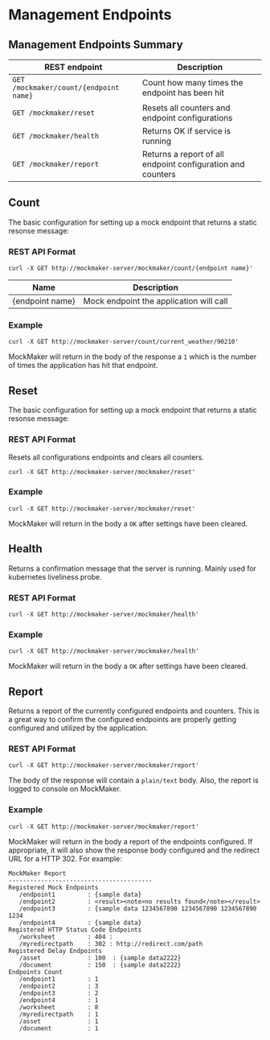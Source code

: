 # Management Endpoints

## Management Endpoints Summary

REST endpoint                | Description
---------------------------- | -----------------------------------------------------------
`GET /mockmaker/count/{endpoint name}` | Count how many times the endpoint has been hit
`GET /mockmaker/reset`                 | Resets all counters and endpoint configurations
`GET /mockmaker/health`                | Returns OK if service is running
`GET /mockmaker/report`                | Returns a report of all endpoint configuration and counters

## Count

The basic configuration for setting up a mock endpoint that returns a static resonse message:

### REST API Format

```
curl -X GET http://mockmaker-server/mockmaker/count/{endpoint name}'
```

Name            | Description
--------------- | ---------------------------------------
{endpoint name} | Mock endpoint the application will call

### Example

```
curl -X GET http://mockmaker-server/count/current_weather/90210'
```

MockMaker will return in the body of the response a `1` which is the number of times the application has hit that endpoint.

## Reset

The basic configuration for setting up a mock endpoint that returns a static resonse message:

### REST API Format

Resets all configurations endpoints and clears all counters.

```
curl -X GET http://mockmaker-server/mockmaker/reset'
```

### Example

```
curl -X GET http://mockmaker-server/mockmaker/reset'
```

MockMaker will return in the body a `OK` after settings have been cleared.

## Health

Returns a confirmation message that the server is running. Mainly used for kubernetes liveliness probe.

### REST API Format

```
curl -X GET http://mockmaker-server/mockmaker/health'
```

### Example

```
curl -X GET http://mockmaker-server/mockmaker/health'
```

MockMaker will return in the body a `OK` after settings have been cleared.

## Report

Returns a report of the currently configured endpoints and counters. This is a great way to confirm the configured endpoints are properly getting configured and utilized by the application.

### REST API Format

```
curl -X GET http://mockmaker-server/mockmaker/report'
```

The body of the response will contain a `plain/text` body. Also, the report is logged to console on MockMaker.

### Example

```
curl -X GET http://mockmaker-server/mockmaker/report'
```

MockMaker will return in the body a report of the endpoints configured.  If appropriate, it will also show
the response body configured and the redirect URL for a HTTP 302. For example:

```
MockMaker Report
----------------------------------------
Registered Mock Endpoints
   /endpoint1         : {sample data}
   /endpoint2         : <result><note>no results found</note></result>
   /endpoint3         : {sample data 1234567890 1234567890 1234567890 1234
   /endpoint4         : {sample data}
Registered HTTP Status Code Endpoints
   /worksheet         : 404 :
   /myredirectpath    : 302 : http://redirect.com/path
Registered Delay Endpoints
   /asset             : 100  : {sample data2222}
   /document          : 150  : {sample data2222}
Endpoints Count
   /endpoint1         : 1
   /endpoint2         : 3
   /endpoint3         : 2
   /endpoint4         : 1
   /worksheet         : 8
   /myredirectpath    : 1
   /asset             : 1
   /document          : 1
```
